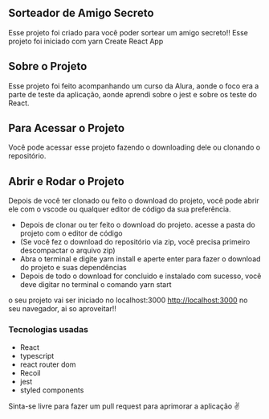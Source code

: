 ## Sorteador de Amigo Secreto

Esse projeto foi criado para você poder sortear um amigo secreto!!
Esse projeto foi iniciado com yarn Create React App  

## Sobre o Projeto

Esse projeto foi feito acompanhando um curso da Alura, aonde o foco era a parte de teste da aplicação, aonde aprendi sobre o jest e sobre os teste do React. 

## Para Acessar o Projeto

Você pode acessar esse projeto fazendo o downloading dele ou clonando o repositório.


## Abrir e Rodar o Projeto

Depois de você ter clonado ou feito o download do projeto, você pode abrir ele com o vscode ou qualquer editor de código da sua preferência.

- Depois de clonar ou ter feito o download do projeto. acesse a pasta do projeto com o editor de código
- (Se você fez o download do repositório via zip, você precisa primeiro descompactar o arquivo zip)
- Abra o terminal e digite yarn install e aperte enter para fazer o download do projeto e suas dependências
- Depois de todo o download for concluido e instalado com sucesso, você deve digitar no terminal o comando yarn start

o seu projeto vai ser iniciado no localhost:3000 [http://localhost:3000](http://localhost:3000) no seu navegador, ai so aproveitar!!

### Tecnologias usadas

- React
- typescript
- react router dom
- Recoil
- jest
- styled components

Sinta-se livre para fazer um pull request para aprimorar a aplicação ✌